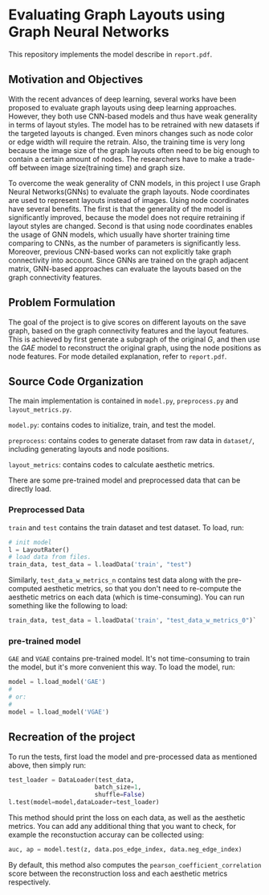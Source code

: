 # Evaluating Graph Layouts using Graph Neural Networks
This repository implements the model describe in `report.pdf`.

## Motivation and Objectives
With the recent advances of deep learning, several works have been proposed to evaluate graph layouts using deep learning approaches.
However, they both use CNN-based models and thus have weak generality in terms of layout styles.
The model has to be retrained with new datasets if the targeted layouts is changed.
Even minors changes such as node color or edge width will require the retrain. 
Also, the training time is very long because the image size of the graph layouts often need to be big enough to contain a certain amount of nodes.
The researchers have to make a trade-off between image size(training time) and graph size.

To overcome the weak generality of CNN models, in this project I use Graph Neural Networks(GNNs) to evaluate the graph layouts.
Node coordinates are used to represent layouts instead of images. 
Using node coordinates have several benefits. 
The first is that the generality of the model is significantly improved, because the model does not require retraining if layout styles are changed.
Second is that using node coordinates enables the usage of GNN models, which usually have shorter training time comparing to CNNs, as the number of parameters is significantly less.
Moreover, previous CNN-based works can not explicitly take graph connectivity into account. 
Since GNNs are trained on the graph adjacent matrix, GNN-based approaches can evaluate the layouts based on the graph connectivity features. 

## Problem Formulation
The goal of the project is to give scores on different layouts on the save graph, based on the graph connectivity features and the layout features.
This is achieved by first generate a subgraph of the original $G$, and then use the $GAE$ model to reconstruct the original graph, using the node positions as node features. For mode detailed explanation, refer to `report.pdf`.

## Source Code Organization
The main implementation is contained in `model.py`, `preprocess.py` and `layout_metrics.py`. 

`model.py`: contains codes to initialize, train, and test the model.

`preprocess`: contains codes to generate dataset from raw data in `dataset/`, including generating layouts and node positions.

`layout_metrics`: contains codes to calculate aesthetic metrics. 

There are some pre-trained model and preprocessed data that can be directly load.

### Preprocessed Data
`train` and `test` contains the train dataset and test dataset.
To load, run:
```python
# init model
l = LayoutRater()
# load data from files.
train_data, test_data = l.loadData('train', "test")
```
Similarly, `test_data_w_metrics_n` contains test data along with the pre-computed aesthetic metrics, so that you don't need to re-compute the aesthetic metrics on each data (which is time-consuming).
You can run something like the following to load:
```python
train_data, test_data = l.loadData('train', "test_data_w_metrics_0")`
```
### pre-trained model
`GAE` and `VGAE` contains pre-trained model. It's not time-consuming to train the model, but it's more convenient this way. To load the model, run:
```python
model = l.load_model('GAE')
#
# or:
#
model = l.load_model('VGAE')
```

## Recreation of the project
To run the tests, first load the model and pre-processed data as mentioned above, then simply run:
```python
test_loader = DataLoader(test_data, 
                        batch_size=1, 
                        shuffle=False)
l.test(model=model,dataLoader=test_loader)
```
This method should print the loss on each data, as well as the aesthetic metrics. You can add any additional thing that you want to check, for example the reconstuction accuray can be collected using:
```python
auc, ap = model.test(z, data.pos_edge_index, data.neg_edge_index) 
```
By default, this method also computes the `pearson_coefficient_correlation` score between the reconstruction loss and each aesthetic metrics respectively. 
